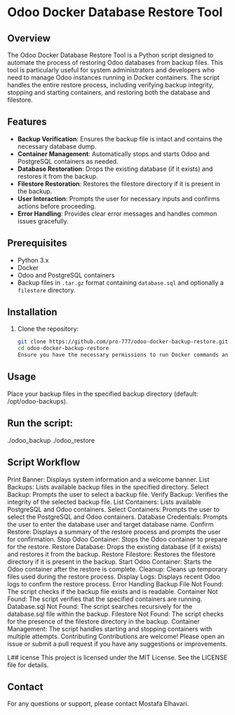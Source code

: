 # Odoo Docker Database Restore Tool

## Overview
The Odoo Docker Database Restore Tool is a Python script designed to automate the process of restoring Odoo databases from backup files. This tool is particularly useful for system administrators and developers who need to manage Odoo instances running in Docker containers. The script handles the entire restore process, including verifying backup integrity, stopping and starting containers, and restoring both the database and filestore.

## Features
- **Backup Verification**: Ensures the backup file is intact and contains the necessary database dump.
- **Container Management**: Automatically stops and starts Odoo and PostgreSQL containers as needed.
- **Database Restoration**: Drops the existing database (if it exists) and restores it from the backup.
- **Filestore Restoration**: Restores the filestore directory if it is present in the backup.
- **User Interaction**: Prompts the user for necessary inputs and confirms actions before proceeding.
- **Error Handling**: Provides clear error messages and handles common issues gracefully.

## Prerequisites
- Python 3.x
- Docker
- Odoo and PostgreSQL containers
- Backup files in `.tar.gz` format containing `database.sql` and optionally a `filestore` directory.

## Installation
1. Clone the repository:
   ```sh
   git clone https://github.com/pro-777/odoo-docker-backup-restore.git
   cd odoo-docker-backup-restore
   Ensure you have the necessary permissions to run Docker commands and access the backup directory.

## Usage

Place your backup files in the specified backup directory (default: /opt/odoo-backups).


## Run the script:
./odoo_backup
./odoo_restore

## Script Workflow
Print Banner: Displays system information and a welcome banner.
List Backups: Lists available backup files in the specified directory.
Select Backup: Prompts the user to select a backup file.
Verify Backup: Verifies the integrity of the selected backup file.
List Containers: Lists available PostgreSQL and Odoo containers.
Select Containers: Prompts the user to select the PostgreSQL and Odoo containers.
Database Credentials: Prompts the user to enter the database user and target database name.
Confirm Restore: Displays a summary of the restore process and prompts the user for confirmation.
Stop Odoo Container: Stops the Odoo container to prepare for the restore.
Restore Database: Drops the existing database (if it exists) and restores it from the backup.
Restore Filestore: Restores the filestore directory if it is present in the backup.
Start Odoo Container: Starts the Odoo container after the restore is complete.
Cleanup: Cleans up temporary files used during the restore process.
Display Logs: Displays recent Odoo logs to confirm the restore process.
Error Handling
Backup File Not Found: The script checks if the backup file exists and is readable.
Container Not Found: The script verifies that the specified containers are running.
Database.sql Not Found: The script searches recursively for the database.sql file within the backup.
Filestore Not Found: The script checks for the presence of the filestore directory in the backup.
Container Management: The script handles starting and stopping containers with multiple attempts.
Contributing
Contributions are welcome! Please open an issue or submit a pull request if you have any suggestions or improvements.

L## icense
This project is licensed under the MIT License. See the LICENSE file for details.

## Contact
For any questions or support, please contact Mostafa Elhavari.



